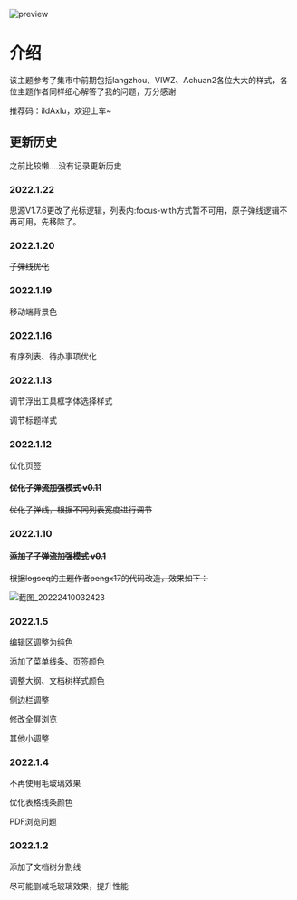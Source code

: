 ![preview](https://user-images.githubusercontent.com/61633409/151134755-0a657649-6e47-46df-8aba-6efc4942574c.png)

# 介绍

该主题参考了集市中前期包括langzhou、VIWZ、Achuan2各位大大的样式，各位主题作者同样细心解答了我的问题，万分感谢

推荐码：ildAxIu，欢迎上车~

## 更新历史

之前比较懒....没有记录更新历史

### 2022.1.22

思源V1.7.6更改了光标逻辑，列表内:focus-with方式暂不可用，原子弹线逻辑不再可用，先移除了。

### 2022.1.20

~~子弹线优化~~

### 2022.1.19

移动端背景色

### 2022.1.16

有序列表、待办事项优化

### 2022.1.13

调节浮出工具框字体选择样式

调节标题样式

### 2022.1.12
优化页签

#### ~~优化子弹流加强模式 v0.11~~
~~优化子弹线，根据不同列表宽度进行调节~~


### 2022.1.10

#### ~~添加了子弹流加强模式 v0.1~~

~~根据logseq的主题作者pengx17的代码改造，效果如下：~~

![截图_20222410032423](https://user-images.githubusercontent.com/61633409/148697503-4e30d537-b1c3-44be-b199-da7fe36f6f96.gif)

### 2022.1.5

编辑区调整为纯色

添加了菜单线条、页签颜色

调整大纲、文档树样式颜色

侧边栏调整

修改全屏浏览

其他小调整

### 2022.1.4

不再使用毛玻璃效果

优化表格线条颜色

PDF浏览问题

### 2022.1.2

添加了文档树分割线

尽可能删减毛玻璃效果，提升性能
